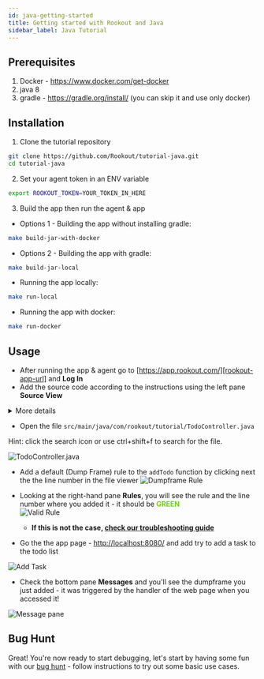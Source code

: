 ```yaml
---
id: java-getting-started
title: Getting started with Rookout and Java
sidebar_label: Java Tutorial
---
```


## Prerequisites

1. Docker - https://www.docker.com/get-docker
2. java 8
3. gradle - https://gradle.org/install/ (you can skip it and use only docker)

## Installation

1. Clone the tutorial repository

```bash
git clone https://github.com/Rookout/tutorial-java.git
cd tutorial-java
``` 

2. Set your agent token in an ENV variable 

```bash
export ROOKOUT_TOKEN=YOUR_TOKEN_IN_HERE
 ```

3. Build the app then run the agent & app

- Options 1 - Building the app without installing gradle:

```bash
make build-jar-with-docker
```

- Options 2 - Building the app with gradle:

```bash
make build-jar-local
```

- Running the app locally:

```bash
make run-local
```

- Running the app with docker:

```bash
make run-docker
```

## Usage

- After running the app & agent go to [https://app.rookout.com/][rookout-app-url] and **Log In**
- Add the source code according to the instructions using the left pane **Source View**

<details>
<summary>More details</summary>
<p>

#### Adding source code


- Create a Workspace
    1. Click the Gear Wheel icon near the Workout selection menu, to the top left-hand side of the screen
    1. Click the + icon near the Search Workspace option to create a new Workspace
    1. Set the Workspace Name to "Java Tutorial"
    1. Click the + icon near "Sources" and choose either GitHub or Local Filesystem

- Import source code from Github 
    1. Choose GitHub from the drop down list
    1. Type "Rookout" in Repository owner
    1. Type "tutorial-java" in Repository name
    1. Click Add Repository
    1. Click Apply
    1. Click Select Workspace

- Import source code from your local machine
    1. If you do not use GitHub, choose Local Filesystem and follow the instructions in the following dialog.

</p>
</details>

- Open the file `src/main/java/com/rookout/tutorial/TodoController.java`

Hint: click the search icon or use ctrl+shift+f to search for the file.

![TodoController.java](/img/screenshots/java-tutorial_1.png)

- Add a default (Dump Frame) rule to the `addTodo` function by clicking next the the line number in the file viewer
![Dumpframe Rule](/img/screenshots/java-tutorial_2.png)

- Looking at the right-hand pane **Rules**, you will see the rule and the line number where you added it - it should be <span style="color: #73CD1F;">**GREEN**</span>   
    ![Valid Rule](/img/screenshots/java-tutorial_3.png)
    - **If this is not the case, [check our troubleshooting guide](troubleshooting-rules.md)** 

- Go the the app page - [http://localhost:8080/](http://localhost:8080/) and add try to add a task to the todo list

![Add Task](/img/screenshots/java-tutorial_4.png)

- Check the bottom pane **Messages** and you'll see the dumpframe you just added - it was triggered by the handler of the web page when you accessed it!

![Message pane](/img/screenshots/java-tutorial_5.png)

## Bug Hunt

Great! You're now ready to start debugging, let's start by having some fun with our 
[bug hunt](tutorials-bughunt-java.md) - follow instructions to try out some basic use cases.


[rookout-app-url]: https://app.rookout.com/

